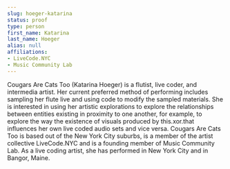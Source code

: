 ```yaml
---
slug: hoeger-katarina
status: proof
type: person
first_name: Katarina
last_name: Hoeger
alias: null
affiliations:
- LiveCode.NYC
- Music Community Lab
---
```


Cougars Are Cats Too (Katarina Hoeger) is a flutist, live coder, and intermedia
artist. Her current preferred method of performing includes sampling her flute
live and using code to modify the sampled materials. She is interested in using
her artistic explorations to explore the relationships between entities existing
in proximity to one another, for example, to explore the way the existence of
visuals produced by this.xor.that influences her own live coded audio sets and
vice versa. Cougars Are Cats Too is based out of the New York City suburbs,
is a member of the artist collective LiveCode.NYC and is a founding member of
Music Community Lab. As a live coding artist, she has performed in New York
City and in Bangor, Maine.

